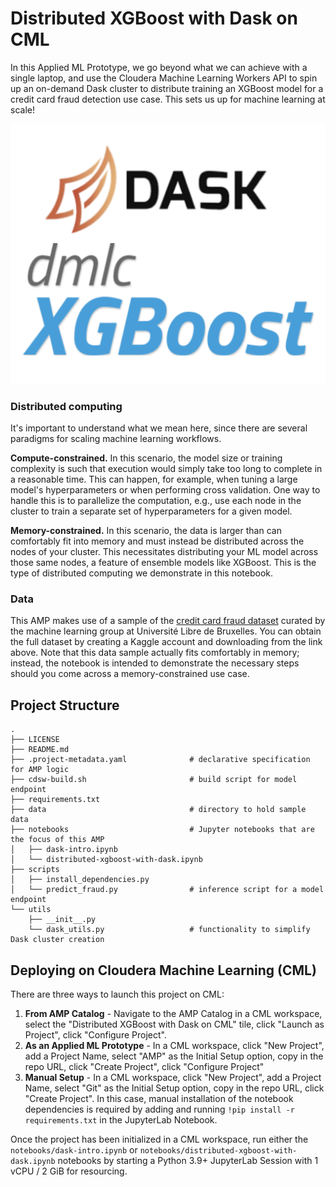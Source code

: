 # Distributed XGBoost with Dask on CML

In this Applied ML Prototype, we go beyond what we can achieve with a single laptop, and use the Cloudera Machine Learning Workers API to spin up an on-demand Dask cluster to distribute training an XGBoost model for a credit card fraud detection use case. This sets us up for machine learning at scale!

![The Dask logo](images/dask_xgboost.png)


### Distributed computing
It's important to understand what we mean here, since there are several paradigms for scaling machine learning workflows.

**Compute-constrained.** In this scenario, the model size or training complexity is such that execution would simply take too long to complete in a reasonable time. This can happen, for example, when tuning a large model's hyperparameters or when performing cross validation. One way to handle this is to parallelize the computation, e.g., use each node in the cluster to train a separate set of hyperparameters for a given model. 

**Memory-constrained.** In this scenario, the data is larger than can comfortably fit into memory and must instead be distributed across the nodes of your cluster. This necessitates distributing your ML model across those same nodes, a feature of ensemble models like XGBoost. This is the type of distributed computing we demonstrate in this notebook. 


### Data
This AMP makes use of a sample of the [credit card fraud dataset](https://www.kaggle.com/mlg-ulb/creditcardfraud) curated by the machine learning group at Université Libre de Bruxelles. You can obtain the full dataset by creating a Kaggle account and downloading from the link above. Note that this data sample actually fits comfortably in memory; instead, the notebook is intended to demonstrate the necessary steps should you come across a memory-constrained use case. 


## Project Structure
```
.
├── LICENSE
├── README.md
├── .project-metadata.yaml              # declarative specification for AMP logic
├── cdsw-build.sh                       # build script for model endpoint
├── requirements.txt
├── data                                # directory to hold sample data
├── notebooks                           # Jupyter notebooks that are the focus of this AMP
│   ├── dask-intro.ipynb                    
│   └── distributed-xgboost-with-dask.ipynb 
├── scripts
│   ├── install_dependencies.py         
│   └── predict_fraud.py                # inference script for a model endpoint
└── utils
    ├── __init__.py
    └── dask_utils.py                   # functionality to simplify Dask cluster creation
```

## Deploying on Cloudera Machine Learning (CML)

There are three ways to launch this project on CML:

1. **From AMP Catalog** - Navigate to the AMP Catalog in a CML workspace, select the "Distributed XGBoost with Dask on CML" tile, click "Launch as Project", click "Configure Project".
2. **As an Applied ML Prototype** - In a CML workspace, click "New Project", add a Project Name, select "AMP" as the Initial Setup option, copy in the repo URL, click "Create Project", click "Configure Project"
3. **Manual Setup** - In a CML workspace, click "New Project", add a Project Name, select "Git" as the Initial Setup option, copy in the repo URL, click "Create Project". In this case, manual installation of the notebook dependencies is required by adding and running `!pip install -r requirements.txt` in the JupyterLab Notebook.

Once the project has been initialized in a CML workspace, run either the `notebooks/dask-intro.ipynb` or `notebooks/distributed-xgboost-with-dask.ipynb` notebooks by starting a Python 3.9+ JupyterLab Session with 1 vCPU / 2 GiB for resourcing.